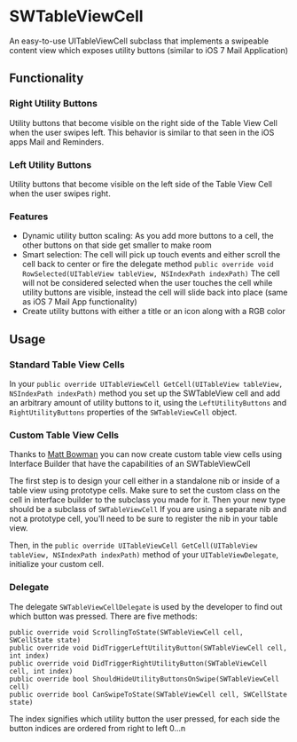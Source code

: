 # SWTableViewCell

An easy-to-use UITableViewCell subclass that implements a swipeable content view which exposes utility buttons (similar to iOS 7 Mail Application)

## Functionality
### Right Utility Buttons
Utility buttons that become visible on the right side of the Table View Cell when the user swipes left. This behavior is similar to that seen in the iOS apps Mail and Reminders.

### Left Utility Buttons
Utility buttons that become visible on the left side of the Table View Cell when the user swipes right. 

### Features
* Dynamic utility button scaling: 
  As you add more buttons to a cell, the other buttons on that side get smaller to make room
* Smart selection: 
  The cell will pick up touch events and either scroll the cell back to center or fire the delegate method `public override void RowSelected(UITableView tableView, NSIndexPath indexPath)` 
  The cell will not be considered selected when the user touches the cell while utility buttons are visible, instead the cell will slide back into place (same as iOS 7 Mail App functionality)
* Create utility buttons with either a title or an icon along with a RGB color

## Usage

### Standard Table View Cells

In your `public override UITableViewCell GetCell(UITableView tableView, NSIndexPath indexPath)` method you set up the SWTableView cell and add an arbitrary amount of utility buttons to it, using the `LeftUtilityButtons` and `RightUtilityButtons` properties of the `SWTableViewCell` object.

### Custom Table View Cells

Thanks to [Matt Bowman](https://github.com/MattCBowman) you can now create custom table view cells using Interface Builder that have the capabilities of an SWTableViewCell

The first step is to design your cell either in a standalone nib or inside of a table view using prototype cells. Make sure to set the custom class on the cell in interface builder to the subclass you made for it. Then your new type should be a subclass of `SWTableViewCell`
If you are using a separate nib and not a prototype cell, you'll need to be sure to register the nib in your table view.

Then, in the `public override UITableViewCell GetCell(UITableView tableView, NSIndexPath indexPath)` method of your `UITableViewDelegate`, initialize your custom cell.

### Delegate

The delegate `SWTableViewCellDelegate` is used by the developer to find out which button was pressed. There are five methods:

	public override void ScrollingToState(SWTableViewCell cell, SWCellState state)
	public override void DidTriggerLeftUtilityButton(SWTableViewCell cell, int index)
	public override void DidTriggerRightUtilityButton(SWTableViewCell cell, int index)
	public override bool ShouldHideUtilityButtonsOnSwipe(SWTableViewCell cell)
	public override bool CanSwipeToState(SWTableViewCell cell, SWCellState state)

The index signifies which utility button the user pressed, for each side the button indices are ordered from right to left 0...n

